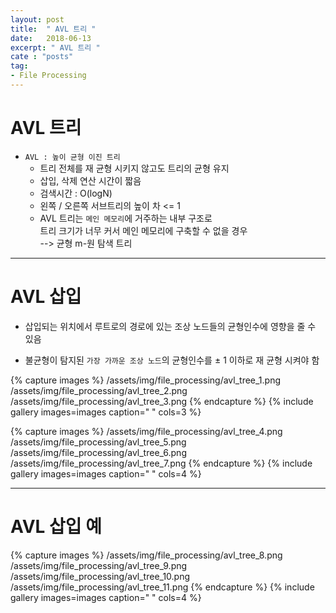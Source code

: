 ```yaml
---
layout: post
title:  " AVL 트리 "
date:   2018-06-13
excerpt: " AVL 트리 "
cate : "posts"
tag:
- File Processing
---
```


# AVL 트리

* `AVL : 높이 균형 이진 트리`
    * 트리 전체를 재 균형 시키지 않고도 트리의 균형 유지
    * 삽입, 삭제 연산 시간이 짧음
    * 검색시간 : O(logN)
    * 왼쪽 / 오른쪽 서브트리의 높이 차 <= 1
    * AVL 트리는 `메인 메모리`에 거주하는 내부 구조로 <br> 트리 크기가 너무 커서 메인 메모리에 구축할 수 없을 경우 <br> --> 균형 m-원 탐색 트리


---

# AVL 삽입

* 삽입되는 위치에서 루트로의 경로에 있는 조상 노드들의 균형인수에 영향을 줄 수 있음

* 불균형이 탐지된 `가장 가까운 조상 노드`의 균형인수를 ± 1 이하로 재 균형 시켜야 함

{% capture images %}
    /assets/img/file_processing/avl_tree_1.png
    /assets/img/file_processing/avl_tree_2.png
    /assets/img/file_processing/avl_tree_3.png
{% endcapture %}
{% include gallery images=images caption=" " cols=3 %}


{% capture images %}
    /assets/img/file_processing/avl_tree_4.png
    /assets/img/file_processing/avl_tree_5.png
    /assets/img/file_processing/avl_tree_6.png
    /assets/img/file_processing/avl_tree_7.png
{% endcapture %}
{% include gallery images=images caption=" " cols=4 %}

---

# AVL 삽입 예

{% capture images %}
    /assets/img/file_processing/avl_tree_8.png
    /assets/img/file_processing/avl_tree_9.png
    /assets/img/file_processing/avl_tree_10.png
    /assets/img/file_processing/avl_tree_11.png
{% endcapture %}
{% include gallery images=images caption=" " cols=4 %}

